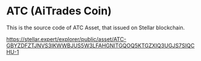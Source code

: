# ATC (AiTrades Coin)

This is the source code of ATC Asset, that issued on Stellar blockchain.

https://stellar.expert/explorer/public/asset/ATC-GBYZDFZTJNVS3IKWWBJUS5W3LFAHGNITGQOQ5KTGZXIQ3UGJS7SIQCHU-1
